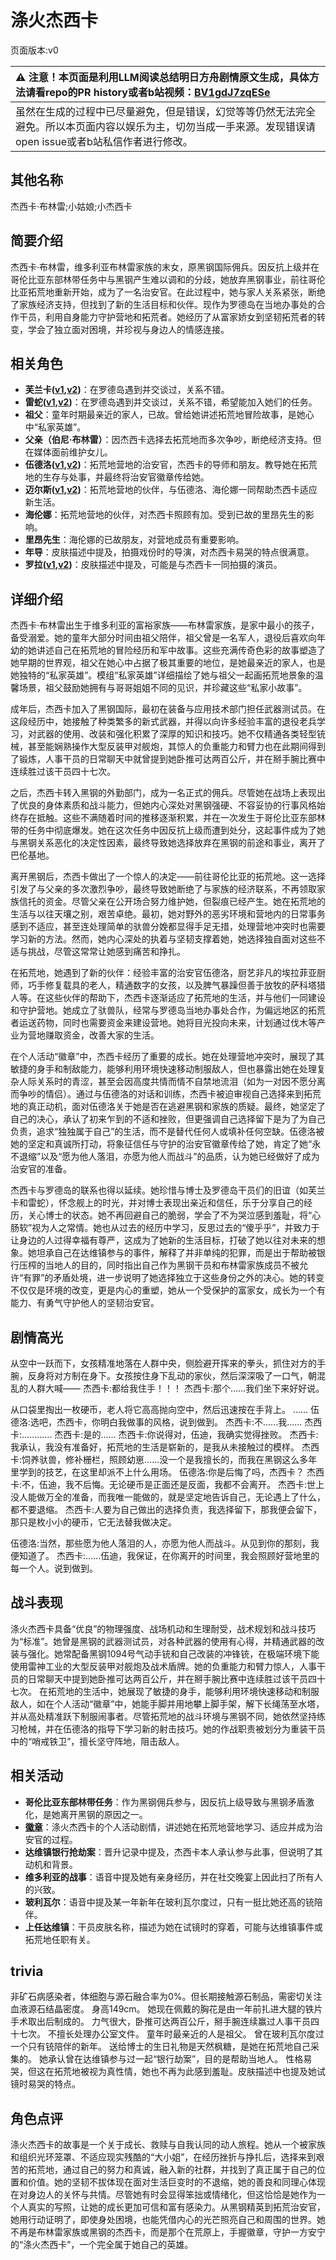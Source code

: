 # 涤火杰西卡
页面版本:v0
 

| :warning: 注意！本页面是利用LLM阅读总结明日方舟剧情原文生成，具体方法请看repo的PR history或者b站视频：[BV1gdJ7zqESe](https://www.bilibili.com/video/BV1gdJ7zqESe/)         |
|:----------------------------|
| 虽然在生成的过程中已尽量避免，但是错误，幻觉等等仍然无法完全避免。所以本页面内容以娱乐为主，切勿当成一手来源。发现错误请open issue或者b站私信作者进行修改。|



## 其他名称
杰西卡·布林雷;小姑娘;小杰西卡
## 简要介绍
杰西卡·布林雷，维多利亚布林雷家族的末女，原黑钢国际佣兵。因反抗上级并在哥伦比亚东部林带任务中与黑钢产生难以调和的分歧，她放弃黑钢事业，前往哥伦比亚拓荒地重新开始，成为了一名治安官。在此过程中，她与家人关系紧张，断绝了家族经济支持，但找到了新的生活目标和伙伴。现作为罗德岛在当地办事处的合作干员，利用自身能力守护营地和拓荒者。她经历了从富家娇女到坚韧拓荒者的转变，学会了独立面对困境，并珍视与身边人的情感连接。
## 相关角色
-   **芙兰卡([v1](char_106_franka.md),[v2](../char_v3/char_106_franka.md))**：在罗德岛遇到并交谈过，关系不错。
-   **雷蛇([v1](char_107_liskam.md),[v2](../char_v3/char_107_liskam.md))**：在罗德岛遇到并交谈过，关系不错，希望能加入她们的任务。
-   **祖父**：童年时期最亲近的家人，已故。曾给她讲述拓荒地冒险故事，是她心中“私家英雄”。
-   **父亲（伯尼·布林雷）**：因杰西卡选择去拓荒地而多次争吵，断绝经济支持。但在媒体面前维护女儿。
-   **伍德洛([v1](extended_char_wu_de_luo.md),[v2](../char_v3/extended_char_wu_de_luo.md))**：拓荒地营地的治安官，杰西卡的导师和朋友。教导她在拓荒地的生存与处事，并最终将治安官徽章传给她。
-   **迈尔斯([v1](extended_char_mai_er_si.md),[v2](../char_v3/extended_char_mai_er_si.md))**：拓荒地营地的伙伴，与伍德洛、海伦娜一同帮助杰西卡适应新生活。
-   **海伦娜**：拓荒地营地的伙伴，对杰西卡照顾有加。受到已故的里昂先生的影响。
-   **里昂先生**：海伦娜的已故朋友，对营地成员有重要影响。
-   **年导**：皮肤描述中提及，拍摄戏份时的导演，对杰西卡易哭的特点很满意。
-   **罗拉([v1](extended_char_luo_la.md),[v2](../char_v3/extended_char_luo_la.md))**：皮肤描述中提及，可能是与杰西卡一同拍摄的演员。
## 详细介绍
杰西卡·布林雷出生于维多利亚的富裕家族——布林雷家族，是家中最小的孩子，备受溺爱。她的童年大部分时间由祖父陪伴，祖父曾是一名军人，退役后喜欢向年幼的她讲述自己在拓荒地的冒险经历和军中故事。这些充满传奇色彩的故事塑造了她早期的世界观，祖父在她心中占据了极其重要的地位，是她最亲近的家人，也是她独特的“私家英雄”。模组“私家英雄”详细描绘了她与祖父一起画拓荒地景象的温馨场景，祖父鼓励她拥有与哥哥姐姐不同的见识，并珍藏这些“私家小故事”。

成年后，杰西卡加入了黑钢国际，最初在装备与应用技术部门担任武器测试员。在这段经历中，她接触了种类繁多的新式武器，并得以向许多经验丰富的退役老兵学习，对武器的使用、改装和强化积累了深厚的知识和技巧。她不仅精通各类轻型铳械，甚至能娴熟操作大型反装甲对舰炮，其惊人的负重能力和臂力也在此期间得到了锻炼，人事干员的日常聊天中就曾提到她卧推可达两百公斤，并在掰手腕比赛中连续胜过该干员四十七次。

之后，杰西卡转入黑钢的外勤部门，成为一名正式的佣兵。尽管她在战场上表现出了优良的身体素质和战斗能力，但她内心深处对黑钢强硬、不容妥协的行事风格始终存在抵触。这些不满随着时间的推移逐渐积累，并在一次发生于哥伦比亚东部林带的任务中彻底爆发。她在这次任务中因反抗上级而遭到处分，这起事件成为了她与黑钢关系恶化的决定性因素，最终导致她选择放弃在黑钢的前途和事业，离开了巴伦基地。

离开黑钢后，杰西卡做出了一个惊人的决定——前往哥伦比亚的拓荒地。这一选择引发了与父亲的多次激烈争吵，最终导致她断绝了与家族的经济联系，不再领取家族信托的资金。尽管父亲在公开场合努力维护她，但裂痕已经产生。她在拓荒地的生活与以往天壤之别，艰苦卓绝。最初，她对野外的恶劣环境和营地内的日常事务感到不适应，甚至连处理简单的驮兽分娩都显得手足无措，处理营地冲突时也需要学习新的方法。然而，她内心深处的执着与坚韧支撑着她，她选择独自面对这些不适与挑战，尽管这常常让她感到痛苦和挣扎。

在拓荒地，她遇到了新的伙伴：经验丰富的治安官伍德洛，厨艺非凡的埃拉菲亚厨师，巧手修复载具的老人，精通数字的女孩，以及脾气暴躁但善于放牧的萨科塔猎人等。在这些伙伴的帮助下，杰西卡逐渐适应了拓荒地的生活，并与他们一同建设和守护营地。她成立了驮兽队，经常与罗德岛当地办事处合作，为偏远地区的拓荒者运送药物，同时也需要资金来建设营地。她将目光投向未来，计划通过伐木等产业为营地赚取资金，改善大家的生活。

在个人活动“徽章”中，杰西卡经历了重要的成长。她在处理营地冲突时，展现了其敏捷的身手和制敌能力，能够利用环境快速移动制服敌人，但也暴露出她在处理复杂人际关系时的青涩，甚至会因高度共情而情不自禁地流泪（如为一对因不愿分离而争吵的情侣）。通过与伍德洛的对话和训练，杰西卡被迫审视自己选择来到拓荒地的真正动机，面对伍德洛关于她是否在逃避黑钢和家族的质疑。最终，她坚定了自己的决心，承认了初来乍到的不适和挫败，但更强调自己选择留下是为了为自己负责，追求“独独属于自己”的生活，而不是替代任何人或填补任何空缺。伍德洛被她的坚定和真诚所打动，将象征信任与守护的治安官徽章传给了她，肯定了她“永不退缩”以及“愿为他人落泪，亦愿为他人而战斗”的品质，认为她已经做好了成为治安官的准备。

杰西卡与罗德岛的联系也得以延续。她珍惜与博士及罗德岛干员们的旧谊（如芙兰卡和雷蛇），怀念舰上的时光，并对博士表现出亲近和信任，乐于分享自己的经历，关心博士的状态。她不再回避自己的脆弱，学会了不为哭泣感到羞耻，将“心肠软”视为人之常情。她也从过去的经历中学习，反思过去的“傻乎乎”，并致力于让身边的人过得幸福有尊严，这成为了她新的生活目标，打破了她以往对未来的想象。她坦承自己在达维镇参与的事件，解释了并非单纯的犯罪，而是出于帮助被银行压榨的当地人的目的，同时指出自己作为黑钢干员和布林雷家族成员不被允许“有罪”的矛盾处境，进一步说明了她选择独立于这些身份之外的决心。她的转变不仅仅是环境的改变，更是内心的重塑，她从一个受保护的富家女，成长为一个有能力、有勇气守护他人的坚韧治安官。
## 剧情高光
从空中一跃而下，女孩精准地落在人群中央，侧脸避开挥来的拳头，抓住对方的手腕，反身将对方制在身下。女孩按住身下乱动的家伙，然后深深吸了一口气，朝混乱的人群大喊——
杰西卡:都给我住手！！！
杰西卡:那个......我们坐下来好好说。

从口袋里掏出一枚硬币，老人将它高高抛向空中，然后迅速按在手背上。
......
伍德洛:选吧，杰西卡，你明白我做事的风格，说到做到。
杰西卡:不......我......
杰西卡:............
杰西卡:是的......
杰西卡:你说得对，伍迪，我确实觉得挫败。
杰西卡:我承认，我没有准备好，拓荒地的生活是崭新的，是我从未接触过的模样。
杰西卡:饲养驮兽，修补栅栏，照顾幼崽......没一个是我擅长的，而我在黑钢这么多年里学到的技艺，在这里却派不上什么用场。
伍德洛:你是后悔了吗，杰西卡？
杰西卡:不，伍迪，我不后悔。无论硬币是正面还是反面，我都不会离开。
杰西卡:世上没人能做万全的准备，而我唯一能做的，就是坚定地告诉自己，无论遇上了什么，都不要退缩。
杰西卡:人要为自己做出的选择负责，我选择留下，那我便会留下，那只是枚小小的硬币，它无法替我做决定。

伍德洛:当然，那些愿为他人落泪的人，亦愿为他人而战斗。从见到你的那刻，我便知道了。
杰西卡:......伍迪，我保证，在你离开的时间里，我会照顾好营地里的每一个人。说到做到。
## 战斗表现
涤火杰西卡具备“优良”的物理强度、战场机动和生理耐受，战术规划和战斗技巧为“标准”。她曾是黑钢的武器测试员，对各种武器的使用有心得，并精通武器的改装与强化。她常配备黑钢1094号气动手铳和自己改装的冲锋铳，在极端环境下能使用雷神工业的大型反装甲对舰炮及战术盾牌。她的负重能力和臂力惊人，人事干员的日常聊天中提到她卧推可达两百公斤，并在掰手腕比赛中连续胜过该干员四十七次。
在拓荒地的生活中，她展现了敏捷的身手，能够利用环境快速移动和制服敌人，如在个人活动“徽章”中，她能手脚并用地攀上脚手架，解下长绳荡至水塔，并从高处精准跃下制服闹事者。尽管拓荒地的战斗环境与黑钢不同，她依然坚持练习枪械，并在伍德洛的指导下学习新的射击技巧。她的作战职责被划分为重装干员中的“哨戒铁卫”，擅长坚守阵地，阻击敌人。
## 相关活动
-   **哥伦比亚东部林带任务**：作为黑钢佣兵参与，因反抗上级导致与黑钢矛盾激化，是她离开黑钢的原因之一。
-   **[徽章](../stories/story_jesca2_set_1.md)**：涤火杰西卡的个人活动剧情，讲述她在拓荒地营地学习、适应并成为治安官的过程。
-   **达维镇银行抢劫案**：晋升记录中提及，杰西卡本人承认参与此事，但说明了其动机和背景。
-   **维多利亚的战事**：语音中提及她有亲身经历，并在社交晚宴上因此扫了所有人的兴致。
-   **玻利瓦尔**：语音中提及某一年新年在玻利瓦尔度过，只有一挺比她还高的铳陪伴。
-   **上任达维镇**：干员皮肤名称，描述为她在试镜时的穿着，可能与达维镇事件或拓荒地任职有关。
## trivia
非矿石病感染者，体细胞与源石融合率为0%。但长期接触源石制品，需密切关注血液源石结晶密度。
身高149cm。
她现在佩戴的胸花是由一年前扎进大腿的铁片手术取出后制成的。
力气很大，卧推可达两百公斤，掰手腕连续赢过人事干员四十七次。
不擅长处理办公室文件。
童年时最亲近的人是祖父。
曾在玻利瓦尔度过一个只有铳陪伴的新年。
送给博士的生日礼物是天然枫糖，是她在拓荒地自己采集的。
她承认曾在达维镇参与过一起“银行劫案”，目的是帮助当地人。
性格易哭，但这在拓荒地被视为真性情，她也不再为此感到羞耻。皮肤描述中也提及她试镜时易哭的特点。
## 角色点评
涤火杰西卡的故事是一个关于成长、救赎与自我认同的动人旅程。她从一个被家族和组织光环笼罩、不适应现实残酷的“大小姐”，在经历挫折与挣扎后，选择来到艰苦的拓荒地，通过自己的努力和真诚，融入新的社群，并找到了真正属于自己的位置和价值。她的坚韧不拔体现在面对生活巨变时的不退缩，她的善良和同理心体现在对身边人的关怀与共情。尽管她有时会显得笨拙或情绪化，但这恰恰是她作为一个人真实的写照，让她的成长更加可信和富有感染力。从黑钢精英到拓荒治安官，她用行动证明了，即使身处困境，也能凭借内心的光芒照亮自己和周围的世界。她不再是布林雷家族或黑钢的杰西卡，而是那个在荒原上，手握徽章，守护一方安宁的“涤火杰西卡”，一个完全属于她自己的英雄。